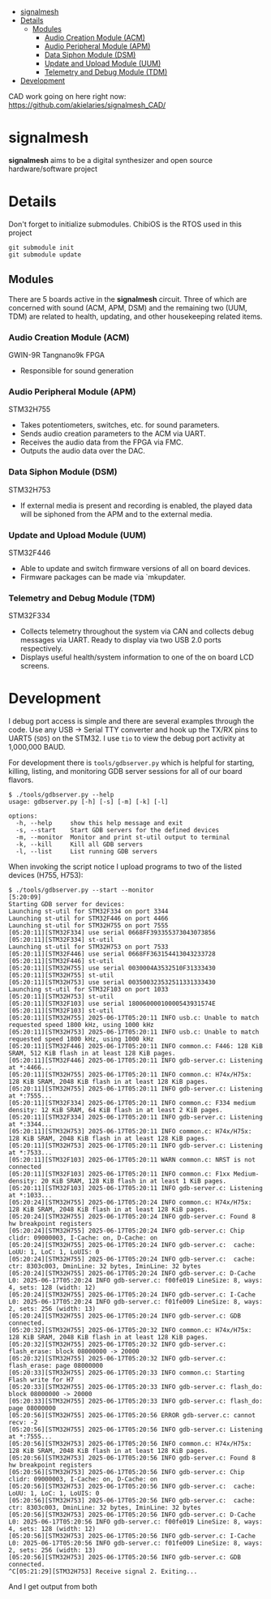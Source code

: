 - [signalmesh](#signalmesh)
- [Details](#details)
  * [Modules](#modules)
    + [Audio Creation Module (ACM)](#audio-creation-module--acm-)
    + [Audio Peripheral Module (APM)](#audio-peripheral-module--aam-)
    + [Data Siphon Module (DSM)](#data-siphon-module--dsm-)
    + [Update and Upload Module (UUM)](#update-and-upload-module--uum-)
    + [Telemetry and Debug Module (TDM)](#telemetry-and-debug-module--tdm-)
- [Development](#development)

CAD work going on here right now: https://github.com/akielaries/signalmesh_CAD/

# signalmesh
**signalmesh** aims to be a digital synthesizer and open source
hardware/software project

# Details
Don't forget to initialize submodules. ChibiOS is the RTOS used in this project

```
git submodule init
git submodule update
```

## Modules
There are 5 boards active in the **signalmesh** circuit. Three of which are concerned
with sound (ACM, APM, DSM) and the remaining two (UUM, TDM) are related to health,
updating, and other housekeeping related items.

### Audio Creation Module (ACM)
GWIN-9R Tangnano9k FPGA
* Responsible for sound generation


### Audio Peripheral Module (APM)
STM32H755

* Takes potentiometers, switches, etc. for sound parameters.
* Sends audio creation parameters to the ACM via UART.
* Receives the audio data from the FPGA via FMC.
* Outputs the audio data over the DAC.


### Data Siphon Module (DSM)
STM32H753

* If external media is present and recording is enabled, the played data will be
siphoned from the APM and to the external media.

### Update and Upload Module (UUM)
STM32F446

* Able to update and switch firmware versions of all on board devices.
* Firmware packages can be made via `mkupdater.

### Telemetry and Debug Module (TDM)
STM32F334

* Collects telemetry throughout the system via CAN and collects debug messages
via UART. Ready to display via two USB 2.0 ports respectively.
* Displays useful health/system information to one of the on board LCD screens.

# Development
I debug port access is simple and there are several examples through the code. Use
any USB -> Serial TTY converter and hook up the TX/RX pins to UART5 (`SD5`) on
the STM32. I use `tio` to view the debug port activity at 1,000,000 BAUD.

For development there is `tools/gdbserver.py` which is helpful for starting,
killing, listing, and monitoring GDB server sessions for all of our board
flavors.
```
$ ./tools/gdbserver.py --help
usage: gdbserver.py [-h] [-s] [-m] [-k] [-l]

options:
  -h, --help     show this help message and exit
  -s, --start    Start GDB servers for the defined devices
  -m, --monitor  Monitor and print st-util output to terminal
  -k, --kill     Kill all GDB servers
  -l, --list     List running GDB servers
```
When invoking the script notice I upload programs to two of the listed devices
(H755, H753):
```
$ ./tools/gdbserver.py --start --monitor                                                                     [5:20:09]
Starting GDB server for devices:
Launching st-util for STM32F334 on port 3344
Launching st-util for STM32F446 on port 4466
Launching st-util for STM32H755 on port 7555
[05:20:11][STM32F334] use serial 0668FF393355373043073856
[05:20:11][STM32F334] st-util
Launching st-util for STM32H753 on port 7533
[05:20:11][STM32F446] use serial 0668FF363154413043233728
[05:20:11][STM32F446] st-util
[05:20:11][STM32H755] use serial 0030004A3532510F31333430
[05:20:11][STM32H755] st-util
[05:20:11][STM32H753] use serial 003500323532511331333430
Launching st-util for STM32F103 on port 1033
[05:20:11][STM32H753] st-util
[05:20:11][STM32F103] use serial 18006000010000543931574E
[05:20:11][STM32F103] st-util
[05:20:11][STM32H755] 2025-06-17T05:20:11 INFO usb.c: Unable to match requested speed 1800 kHz, using 1000 kHz
[05:20:11][STM32H753] 2025-06-17T05:20:11 INFO usb.c: Unable to match requested speed 1800 kHz, using 1000 kHz
[05:20:11][STM32F446] 2025-06-17T05:20:11 INFO common.c: F446: 128 KiB SRAM, 512 KiB flash in at least 128 KiB pages.
[05:20:11][STM32F446] 2025-06-17T05:20:11 INFO gdb-server.c: Listening at *:4466...
[05:20:11][STM32H755] 2025-06-17T05:20:11 INFO common.c: H74x/H75x: 128 KiB SRAM, 2048 KiB flash in at least 128 KiB pages.
[05:20:11][STM32H755] 2025-06-17T05:20:11 INFO gdb-server.c: Listening at *:7555...
[05:20:11][STM32F334] 2025-06-17T05:20:11 INFO common.c: F334 medium density: 12 KiB SRAM, 64 KiB flash in at least 2 KiB pages.
[05:20:11][STM32F334] 2025-06-17T05:20:11 INFO gdb-server.c: Listening at *:3344...
[05:20:11][STM32H753] 2025-06-17T05:20:11 INFO common.c: H74x/H75x: 128 KiB SRAM, 2048 KiB flash in at least 128 KiB pages.
[05:20:11][STM32H753] 2025-06-17T05:20:11 INFO gdb-server.c: Listening at *:7533...
[05:20:11][STM32F103] 2025-06-17T05:20:11 WARN common.c: NRST is not connected
[05:20:11][STM32F103] 2025-06-17T05:20:11 INFO common.c: F1xx Medium-density: 20 KiB SRAM, 128 KiB flash in at least 1 KiB pages.
[05:20:11][STM32F103] 2025-06-17T05:20:11 INFO gdb-server.c: Listening at *:1033...
[05:20:24][STM32H755] 2025-06-17T05:20:24 INFO common.c: H74x/H75x: 128 KiB SRAM, 2048 KiB flash in at least 128 KiB pages.
[05:20:24][STM32H755] 2025-06-17T05:20:24 INFO gdb-server.c: Found 8 hw breakpoint registers
[05:20:24][STM32H755] 2025-06-17T05:20:24 INFO gdb-server.c: Chip clidr: 09000003, I-Cache: on, D-Cache: on
[05:20:24][STM32H755] 2025-06-17T05:20:24 INFO gdb-server.c:  cache: LoUU: 1, LoC: 1, LoUIS: 0
[05:20:24][STM32H755] 2025-06-17T05:20:24 INFO gdb-server.c:  cache: ctr: 8303c003, DminLine: 32 bytes, IminLine: 32 bytes
[05:20:24][STM32H755] 2025-06-17T05:20:24 INFO gdb-server.c: D-Cache L0: 2025-06-17T05:20:24 INFO gdb-server.c: f00fe019 LineSize: 8, ways: 4, sets: 128 (width: 12)
[05:20:24][STM32H755] 2025-06-17T05:20:24 INFO gdb-server.c: I-Cache L0: 2025-06-17T05:20:24 INFO gdb-server.c: f01fe009 LineSize: 8, ways: 2, sets: 256 (width: 13)
[05:20:24][STM32H755] 2025-06-17T05:20:24 INFO gdb-server.c: GDB connected.
[05:20:32][STM32H755] 2025-06-17T05:20:32 INFO common.c: H74x/H75x: 128 KiB SRAM, 2048 KiB flash in at least 128 KiB pages.
[05:20:32][STM32H755] 2025-06-17T05:20:32 INFO gdb-server.c: flash_erase: block 08000000 -> 20000
[05:20:32][STM32H755] 2025-06-17T05:20:32 INFO gdb-server.c: flash_erase: page 08000000
[05:20:33][STM32H755] 2025-06-17T05:20:33 INFO common.c: Starting Flash write for H7
[05:20:33][STM32H755] 2025-06-17T05:20:33 INFO gdb-server.c: flash_do: block 08000000 -> 20000
[05:20:33][STM32H755] 2025-06-17T05:20:33 INFO gdb-server.c: flash_do: page 08000000
[05:20:56][STM32H755] 2025-06-17T05:20:56 ERROR gdb-server.c: cannot recv: -2
[05:20:56][STM32H755] 2025-06-17T05:20:56 INFO gdb-server.c: Listening at *:7555...
[05:20:56][STM32H753] 2025-06-17T05:20:56 INFO common.c: H74x/H75x: 128 KiB SRAM, 2048 KiB flash in at least 128 KiB pages.
[05:20:56][STM32H753] 2025-06-17T05:20:56 INFO gdb-server.c: Found 8 hw breakpoint registers
[05:20:56][STM32H753] 2025-06-17T05:20:56 INFO gdb-server.c: Chip clidr: 09000003, I-Cache: on, D-Cache: on
[05:20:56][STM32H753] 2025-06-17T05:20:56 INFO gdb-server.c:  cache: LoUU: 1, LoC: 1, LoUIS: 0
[05:20:56][STM32H753] 2025-06-17T05:20:56 INFO gdb-server.c:  cache: ctr: 8303c003, DminLine: 32 bytes, IminLine: 32 bytes
[05:20:56][STM32H753] 2025-06-17T05:20:56 INFO gdb-server.c: D-Cache L0: 2025-06-17T05:20:56 INFO gdb-server.c: f00fe019 LineSize: 8, ways: 4, sets: 128 (width: 12)
[05:20:56][STM32H753] 2025-06-17T05:20:56 INFO gdb-server.c: I-Cache L0: 2025-06-17T05:20:56 INFO gdb-server.c: f01fe009 LineSize: 8, ways: 2, sets: 256 (width: 13)
[05:20:56][STM32H753] 2025-06-17T05:20:56 INFO gdb-server.c: GDB connected.
^C[05:21:29][STM32H753] Receive signal 2. Exiting...
```
And I get output from both


